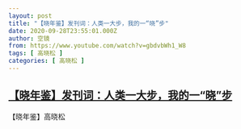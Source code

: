 ```yaml
---
layout: post
title: "【晓年鉴】发刊词：人类一大步，我的一“晓”步"
date: 2020-09-28T23:55:01.000Z
author: 空镜
from: https://www.youtube.com/watch?v=gbdvbWh1_W8
tags: [ 高晓松 ]
categories: [ 高晓松 ]
---
```

<!--1601337301000-->
[【晓年鉴】发刊词：人类一大步，我的一“晓”步](https://www.youtube.com/watch?v=gbdvbWh1_W8)
------

<div>
【晓年鉴】高晓松
</div>
